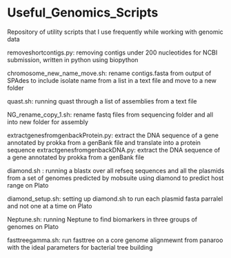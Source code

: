 # Useful_Genomics_Scripts
Repository of utility scripts that I use frequently while working with genomic data

removeshortcontigs.py: removing contigs under 200 nucleotides for NCBI submission, written in python using biopython

chromosome_new_name_move.sh: rename contigs.fasta from output of SPAdes to include isolate name from a list in a text file and move to a new folder

quast.sh: running quast through a list of assemblies from a text file

NG_rename_copy_1.sh: rename fastq files from sequencing folder and all into new folder for assembly

extractgenesfromgenbackProtein.py: extract the DNA sequence of a gene annotated by prokka from a genBank file and translate into a protein sequence
extractgenesfromgenbackDNA.py: extract the DNA sequence of a gene annotated by prokka from a genBank file

diamond.sh : running a blastx over all refseq sequences and all the plasmids from a set of genomes predicted by mobsuite using diamond to predict host range on Plato

diamond_setup.sh: setting up diamond.sh to run each plasmid fasta parralel and not one at a time on Plato

Neptune.sh: running Neptune to find biomarkers in three groups of genomes on Plato

fasttreegamma.sh: run fasttree on a core genome alignmewnt from panaroo with the ideal parameters for bacterial tree building
